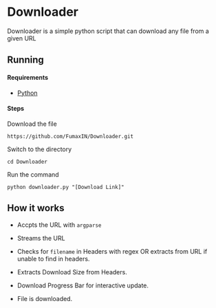 # Downloader

Downloader is a simple python script that can download any file from a given URL

## Running

#### Requirements

* [Python](https://www.python.org/downloads/)

#### Steps
Download the file

```shell
https://github.com/FumaxIN/Downloader.git
```
Switch to the directory
```shell
cd Downloader
```
Run the command
```shell
python downloader.py "[Download Link]"
```

## How it works

* Accpts the URL with `argparse`
    
* Streams the URL
    
* Checks for `filename` in Headers with regex OR extracts from URL if unable to find in headers.
    
* Extracts Download Size from Headers.
    
* Download Progress Bar for interactive update.
    
* File is downloaded.
